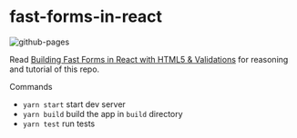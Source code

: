 # fast-forms-in-react


![github-pages](https://github.com/pankajpatel/fast-forms-in-react/workflows/github-pages/badge.svg)


Read [Building Fast Forms in React with HTML5 & Validations](https://time2hack.com/form-with-react-html5-validations/) for reasoning and tutorial of this repo.

Commands
- `yarn start` start dev server
- `yarn build` build the app in `build` directory
- `yarn test` run tests
